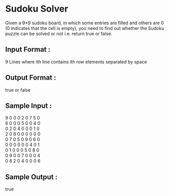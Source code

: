# Sudoku Solver

Given a 9*9 sudoku board, in which some entries are filled and others are 0 (0 indicates that the cell is empty), you need to find out whether the Sudoku puzzle can be solved or not i.e. return true or false.  
## Input Format :

9 Lines where ith line contains ith row elements separated by space  

## Output Format :

 true or false  

## Sample Input :

9 0 0 0 2 0 7 5 0   
6 0 0 0 5 0 0 4 0   
0 2 0 4 0 0 0 1 0   
2 0 8 0 0 0 0 0 0   
0 7 0 5 0 9 0 6 0   
0 0 0 0 0 0 4 0 1   
0 1 0 0 0 5 0 8 0   
0 9 0 0 7 0 0 0 4   
0 8 2 0 4 0 0 0 6  

## Sample Output :

true  

